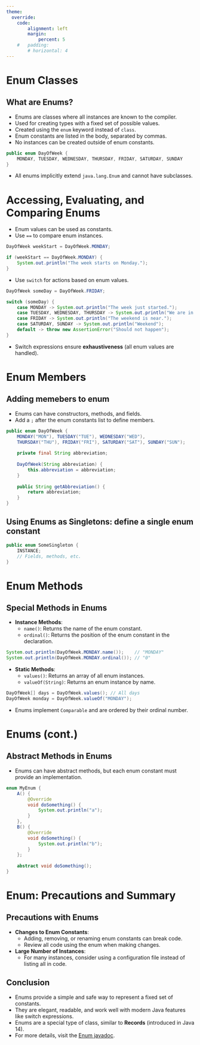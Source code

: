 ```yaml
---
theme:
  override:
    code:
        alignment: left
        margin:
            percent: 5
    #   padding:
        # horizontal: 4
---
```


Enum Classes
===



## What are Enums?

- Enums are classes where all instances are known to the compiler.
- Used for creating types with a fixed set of possible values.
- Created using the `enum` keyword instead of `class`.
- Enum constants are listed in the body, separated by commas.
- No instances can be created outside of enum constants.

```java
public enum DayOfWeek {
    MONDAY, TUESDAY, WEDNESDAY, THURSDAY, FRIDAY, SATURDAY, SUNDAY
}
```

- All enums implicitly extend `java.lang.Enum` and cannot have subclasses.

<!-- end_slide -->


Accessing, Evaluating, and Comparing Enums
===

- Enum values can be used as constants.
- Use `==` to compare enum instances.

```java
DayOfWeek weekStart = DayOfWeek.MONDAY;

if (weekStart == DayOfWeek.MONDAY) {
    System.out.println("The week starts on Monday.");
}
```

- Use `switch` for actions based on enum values.

```java
DayOfWeek someDay = DayOfWeek.FRIDAY;

switch (someDay) {
    case MONDAY -> System.out.println("The week just started.");
    case TUESDAY, WEDNESDAY, THURSDAY -> System.out.println("We are in the middle of the week.");
    case FRIDAY -> System.out.println("The weekend is near.");
    case SATURDAY, SUNDAY -> System.out.println("Weekend");
    default -> throw new AssertionError("Should not happen");
}
```

- Switch expressions ensure **exhaustiveness** (all enum values are handled).


<!-- end_slide -->


Enum Members
===

## Adding memebers to enum
- Enums can have constructors, methods, and fields.
- Add a `;` after the enum constants list to define members.

```java
public enum DayOfWeek {
    MONDAY("MON"), TUESDAY("TUE"), WEDNESDAY("WED"), 
    THURSDAY("THU"), FRIDAY("FRI"), SATURDAY("SAT"), SUNDAY("SUN");
    
    private final String abbreviation;
    
    DayOfWeek(String abbreviation) {
        this.abbreviation = abbreviation;
    }
    
    public String getAbbreviation() {
        return abbreviation;
    }
}
```

## Using Enums as Singletons: define a single enum constant


```java
public enum SomeSingleton {
    INSTANCE;
    // Fields, methods, etc.
}
```
<!-- end_slide -->

Enum Methods
===
## Special Methods in Enums

- **Instance Methods**:
  - `name()`: Returns the name of the enum constant.
  - `ordinal()`: Returns the position of the enum constant in the declaration.

```java
System.out.println(DayOfWeek.MONDAY.name());    // "MONDAY"
System.out.println(DayOfWeek.MONDAY.ordinal()); // "0"
```

- **Static Methods**:
  - `values()`: Returns an array of all enum instances.
  - `valueOf(String)`: Returns an enum instance by name.

```java
DayOfWeek[] days = DayOfWeek.values(); // All days
DayOfWeek monday = DayOfWeek.valueOf("MONDAY");
```

- Enums implement `Comparable` and are ordered by their ordinal number.


<!-- end_slide -->

Enums (cont.)
===



## Abstract Methods in Enums

- Enums can have abstract methods, but each enum constant must provide an implementation.

```java
enum MyEnum {
    A() {
        @Override
        void doSomething() {
            System.out.println("a");
        }
    },
    B() {
        @Override
        void doSomething() {
            System.out.println("b");
        }
    };
    
    abstract void doSomething();
}
```

<!-- end_slide -->

Enum: Precautions and Summary
===

## Precautions with Enums

- **Changes to Enum Constants**:
  - Adding, removing, or renaming enum constants can break code.
  - Review all code using the enum when making changes.
- **Large Number of Instances**:
  - For many instances, consider using a configuration file instead of listing all in code.


## Conclusion

- Enums provide a simple and safe way to represent a fixed set of constants.
- They are elegant, readable, and work well with modern Java features like switch expressions.
- Enums are a special type of class, similar to **Records** (introduced in Java 14).
- For more details, visit the [Enum javadoc](https://docs.oracle.com/en/java/javase/17/docs/api/java.base/java/lang/Enum.html).